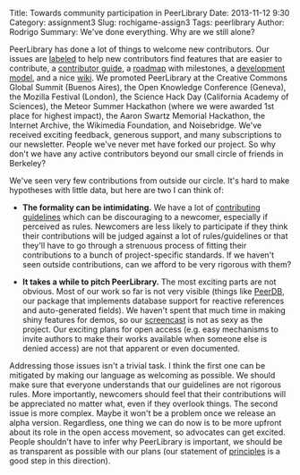 Title: Towards community participation in PeerLibrary
Date: 2013-11-12 9:30
Category: assignment3
Slug: rochigame-assign3
Tags: peerlibrary
Author: Rodrigo
Summary: We've done everything. Why are we still alone?

PeerLibrary has done a lot of things to welcome new contributors. Our issues are [labeled](https://github.com/peerlibrary/peerlibrary/issues?labels=for+new+contributors&milestone=1&page=1&state=open) to help new contributors find features that are easier to contribute, a [contributor guide](https://github.com/peerlibrary/peerlibrary/blob/master/CONTRIBUTING.md), a [roadmap](https://github.com/peerlibrary/peerlibrary/issues/milestones) with milestones, a [development model](https://github.com/peerlibrary/peerlibrary/wiki/Development-Model), and a nice [wiki](https://github.com/peerlibrary/peerlibrary/wiki). We promoted PeerLibrary at the Creative Commons Global Summit (Buenos Aires), the Open Knowledge Conference (Geneva), the Mozilla Festival (London), the Science Hack Day (California Academy of Sciences), the Meteor Summer Hackathon (where we were awarded 1st place for highest impact), the Aaron Swartz Memorial Hackathon, the Internet Archive, the Wikimedia Foundation, and Noisebridge. We've received exciting feedback, generous support, and many subscriptions to our newsletter. People we've never met have forked our project. So why don't we have any active contributors beyond our small circle of friends in Berkeley?

We've seen very few contributions from outside our circle. It's hard to make hypotheses with little data, but here are two I can think of:

* **The formality can be intimidating.** We have a lot of [contributing guidelines](https://github.com/peerlibrary/peerlibrary/blob/master/CONTRIBUTING.md) which can be discouraging to a newcomer, especially if perceived as rules. Newcomers are less likely to participate if they think their contributions will be judged against a lot of rules/guidelines or that they'll have to go through a strenuous process of fitting their contributions to a bunch of project-specific standards. If we haven't seen outside contributions, can we afford to be very rigorous with them?

* **It takes a while to pitch PeerLibrary.** The most exciting parts are not obvious. Most of our work so far is not very visible (things like [PeerDB](https://github.com/peerlibrary/meteor-peerdb), our package that implements database support for reactive references and auto-generated fields). We haven't spent that much time in making shiny features for demos, so our [screencast](https://archive.org/details/PeerLibraryPreview) is not as sexy as the project. Our exciting plans for open access (e.g. easy mechanisms to invite authors to make their works available when someone else is denied access) are not that apparent or even documented.

Addressing those issues isn't a trivial task. I think the first one can be mitigated by making our language as welcoming as possible. We should make sure that everyone understands that our guidelines are not rigorous rules. More importantly, newcomers should feel that their contributions will be appreciated no matter what, even if they overlook things. The second issue is more complex. Maybe it won't be a problem once we release an alpha version. Regardless, one thing we can do now is to be more upfront about its role in the open access movement, so advocates can get excited. People shouldn't have to infer why PeerLibrary is important, we should be as transparent as possible with our plans (our statement of [principles](https://github.com/peerlibrary/peerlibrary/wiki/Principles) is a good step in this direction).